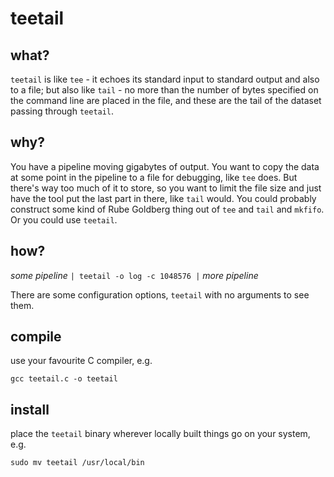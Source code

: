# teetail

## what?

`teetail` is like `tee` - it echoes its standard input to standard output and also to a file; but also like `tail` - no more than the number of bytes specified on the command line are placed in the file, and these are the tail of the dataset passing through `teetail`.

## why?

You have a pipeline moving gigabytes of output. You want to copy the data at some point in the pipeline to a file for debugging, like `tee` does. But there's way too much of it to store, so you want to limit the file size and just have the tool put the last part  in there, like `tail` would. You could probably construct some kind of Rube Goldberg thing out of `tee` and `tail` and `mkfifo`. Or you could use `teetail`.

## how?

*some pipeline* `| teetail -o log -c 1048576 |` *more pipeline*

There are some configuration options, `teetail` with no arguments to see them.

## compile

use your favourite C compiler, e.g.

`gcc teetail.c -o teetail`


## install

place the `teetail` binary wherever locally built things go on your system, e.g.

`sudo mv teetail /usr/local/bin`

